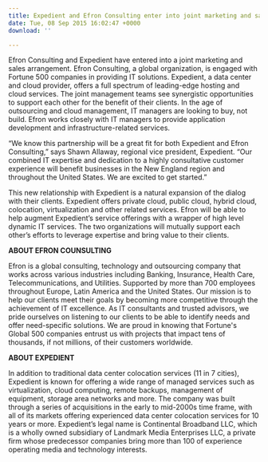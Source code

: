 ```yaml
---
title: Expedient and Efron Consulting enter into joint marketing and sales.
date: Tue, 08 Sep 2015 16:02:47 +0000
download: ''

---
```

Efron Consulting and Expedient have entered into a joint marketing and sales arrangement. Efron Consulting, a global organization, is engaged with Fortune 500 companies in providing IT solutions. Expedient, a data center and cloud provider, offers a full spectrum of leading-edge hosting and cloud services. The joint management teams see synergistic opportunities to support each other for the benefit of their clients. In the age of outsourcing and cloud management, IT managers are looking to buy, not build. Efron works closely with IT managers to provide application development and infrastructure-related services. 

“We know this partnership will be a great fit for both Expedient and Efron Consulting,” says Shawn Allaway, regional vice president, Expedient. “Our combined IT expertise and dedication to a highly consultative customer experience will benefit businesses in the New England region and throughout the United States. We are excited to get started.” 

This new relationship with Expedient is a natural expansion of the dialog with their clients. Expedient offers private cloud, public cloud, hybrid cloud, colocation, virtualization and other related services. Efron will be able to help augment Expedient’s service offerings with a wrapper of high level dynamic IT services. The two organizations will mutually support each other’s efforts to leverage expertise and bring value to their clients.

**ABOUT EFRON COUNSULTING**

Efron is a global consulting, technology and outsourcing company that works across various industries including Banking, Insurance, Health Care, Telecommunications, and Utilities. Supported by more than 700 employees throughout Europe, Latin America and the United States. Our mission is to help our clients meet their goals by becoming more competitive through the achievement of IT excellence. As IT consultants and trusted advisors, we pride ourselves on listening to our clients to be able to identify needs and offer need-specific solutions. We are proud in knowing that Fortune's Global 500 companies entrust us with projects that impact tens of thousands, if not millions, of their customers worldwide.

**ABOUT EXPEDIENT**

In addition to traditional data center colocation services (11 in 7 cities), Expedient is known for offering a wide range of managed services such as virtualization, cloud computing, remote backups, management of equipment, storage area networks and more. The company was built through a series of acquisitions in the early to mid-2000s time frame, with all of its markets offering experienced data center colocation services for 10 years or more. Expedient’s legal name is Continental Broadband LLC, which is a wholly owned subsidiary of Landmark Media Enterprises LLC, a private firm whose predecessor companies bring more than 100 of experience operating media and technology interests.